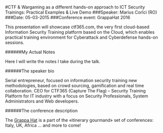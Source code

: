 #CTF & Wargaming as a different hands-on approach to ICT Security Trainings: Practical Examples & Live Demo
###Speaker: Marius Corîci (RO)
###Date: 05-03-2015
###Conference event: GrappaHat 2016

This presentation will showcase ctf365.com, the very first cloud-based Information Security Training platform based on the Cloud, which enables practical training environment for Cyberattack and Cyberdefense hands-on sessions.

######My Actual Notes

Here I will write the notes I take during the talk.

######The speaker bio

Serial entrepreneur, focused on information security training new methodologies, based on crowd sourcing, gamification and real time collaboration.
CEO for CTF365 (Capture The Flag) – Security Training Platform for IT industry with a focus on Security Professionals, System Administrators and Web developers.

######The conference description

The [Grappa Hat](https://grappahat.net) is a part of the «itinerary gourmand» set of conferences:
Italy, UK, Africa … and more to come!
